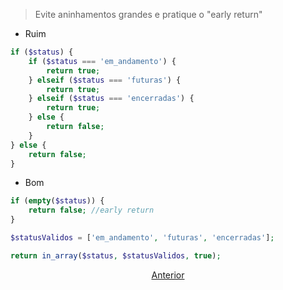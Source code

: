 > Evite aninhamentos grandes e pratique o "early return"

- Ruim

```php
if ($status) {
    if ($status === 'em_andamento') {
        return true;
    } elseif ($status === 'futuras') {
        return true;
    } elseif ($status === 'encerradas') {
        return true;
    } else {
        return false;
    }
} else {
    return false;
}
```

- Bom

```php
if (empty($status)) {
    return false; //early return    
}

$statusValidos = ['em_andamento', 'futuras', 'encerradas'];

return in_array($status, $statusValidos, true);
```

<p align="center">
    <a href="exemplo5.md"> Anterior </a>
</p>
